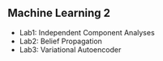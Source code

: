 Machine Learning 2
------------------
- Lab1: Independent Component Analyses
- Lab2: Belief Propagation
- Lab3: Variational Autoencoder
